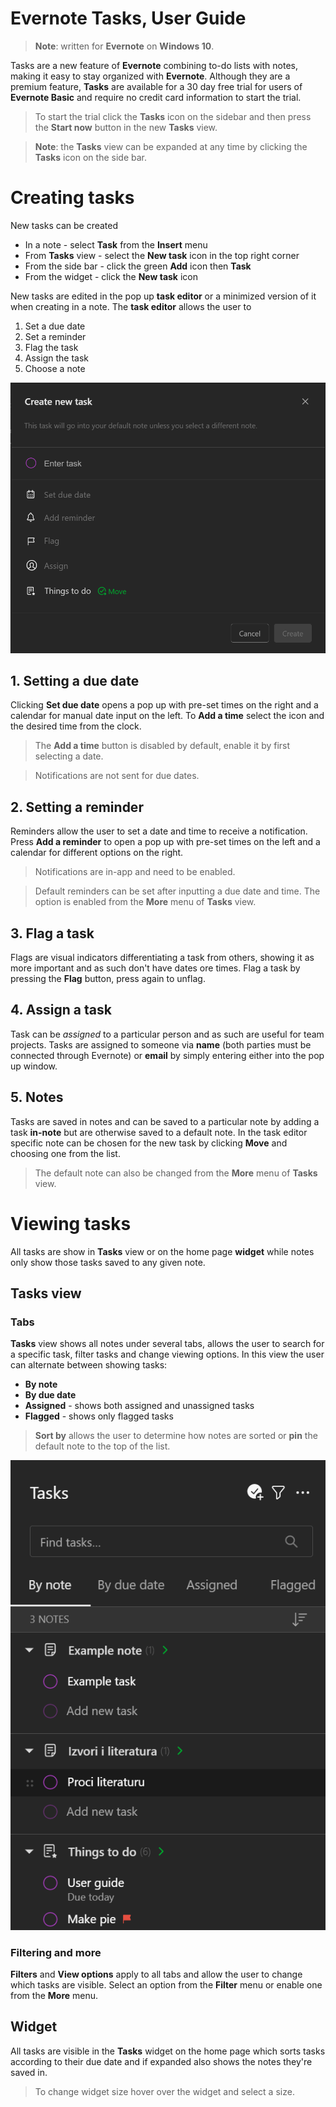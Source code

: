 # Evernote Tasks, User Guide

> **Note**: written for **Evernote** on **Windows 10**. 

Tasks are a new feature of **Evernote** combining to-do lists with notes, making it easy to stay organized with **Evernote**. Although they are a premium feature, **Tasks** are available for a 30 day free trial for users of **Evernote Basic** and require no credit card information to start the trial. 
>To start the trial click the **Tasks** icon on the sidebar and then press the **Start now** button in the new **Tasks** view.

>**Note**: the **Tasks** view can be expanded at any time by clicking the **Tasks** icon on the side bar.

# Creating tasks

New tasks can be created 
* In a note - select **Task** from the **Insert** menu
* From **Tasks** view - select the **New task** icon in the top right corner
* From the side bar - click the green **Add** icon then **Task**
* From the widget - click the **New task** icon

New tasks are edited in the pop up **task editor** or a minimized version of it when creating in a note. The **task editor** allows the user to 
1. Set a due date
2. Set a reminder
3. Flag the task
4. Assign the task
5. Choose a note 

![Task editor](New%20task%20dialog.png)

## 1. Setting a due date
Clicking **Set due date** opens a pop up with pre-set times on the right and a calendar for manual date input on the left. To **Add a time** select the icon and the desired time from the clock. 
>The **Add a time** button is disabled by default, enable it by first selecting a date.

>Notifications are not sent for due dates.

## 2. Setting a reminder
Reminders allow the user to set a date and time to receive a notification.  Press **Add a reminder** to open a pop up with pre-set times on the left and a calendar for different options on the right. 
>Notifications are in-app and need to be enabled. 

>Default reminders can be set after inputting a due date and time. The option is enabled from the **More** menu of **Tasks** view. 

## 3. Flag a task
Flags are visual indicators differentiating a task from others, showing it as more important and as such don't have dates ore times. Flag a task by pressing the **Flag** button, press again to unflag. 

## 4. Assign a task
Task can be *assigned* to a particular person and as such are useful for team projects. Tasks are assigned to someone via **name** (both parties must be connected through Evernote) or **email** by simply entering either into the pop up window. 
 
 ## 5. Notes
 Tasks are saved in notes and can be saved to a particular note by adding a task **in-note** but are otherwise saved to a default note. In the task editor specific note can be chosen for the new task by clicking **Move** and choosing one from the list. 
>The default note can also be changed from the **More** menu of **Tasks** view. 
 
# Viewing tasks

All tasks are show in **Tasks** view or on the home page **widget** while notes only show those tasks saved to any given note. 

## Tasks view

### Tabs
**Tasks** view shows all notes under several tabs, allows the user to search for a specific task, filter tasks and change viewing options. In this view the user can alternate between showing tasks:
* **By note**
* **By due date**
* **Assigned** - shows both assigned and unassigned tasks
* **Flagged** - shows only flagged tasks

>**Sort by** allows the user to determine how notes are sorted or **pin** the default note to the top of the list. 

![Tasks view](Tasks%20side%20window.png)

### Filtering and more
**Filters** and **View options** apply to all tabs and allow the user to change which tasks are visible. Select an option from the **Filter** menu or enable one from the **More** menu. 

## Widget
All tasks are visible in the **Tasks** widget on the home page which sorts tasks according to their due date and if expanded also shows the notes they're saved in.
>To change widget size hover over the widget and select a size. 
 

